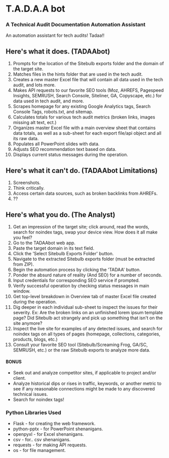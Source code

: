# T.A.D.A.A bot

 ### A Technical Audit Documentation Automation Assistant
 
An automation assistant for tech audits! Tadaa!!

## Here's what it does. (TADAAbot)
1. Prompts for the location of the Sitebulb exports folder and the domain of the target site. 
2. Matches files in the hints folder that are used in the tech audit.
3. Creates a new master Excel file that will contain all data used in the tech audit, and lots more.
4. Makes API requests to our favorite SEO tools (Moz, AHREFS, Pagespeed Insights, SEMRUSH, Search Console, Siteliner, GA, Copyscape, etc.) for data used in tech audit, and more.
5. Scrapes homepage for any existing Google Analytics tags, Search Console Tags, robots.txt, and sitemap.
6. Calculates totals for various tech audit metrics (broken links, images missing alt text, ect.)
7. Organizes master Excel file with a main overview sheet that contains data totals, as well as a sub-sheet for each export file/api object and all its raw data.
8. Populates all PowerPoint slides with data.
9. Adjusts SEO recommendation text based on data.
10. Displays current status messages during the operation.

## Here's what it can't do. (TADAAbot Limitations)
1. Screenshots.
2. Think critically.
3. Access certain data sources, such as broken backlinks from AHREFs. 
4. ??


## Here's what you do. (The Analyst)
1. Get an impression of the target site; click around, read the words, search for noindex tags, swap your device view. How does it all make you feel?
2. Go to the TADAAbot web app.
3. Paste the target domain in its text field.
4. Click the 'Select Sitebulb Exports Folder' button.
5. Navigate to the extracted Sitebulb exports folder (must be extracted from ZIP).
6. Begin the automation process by clicking the 'TADAA' button.
7. Ponder the absurd nature of reality (And SEO) for a number of seconds.
8. Input credentials for corresponding SEO service if prompted.
9. Verify successful operation by checking status messages in main window.
10. Get top-level breakdown in Overview tab of master Excel file created during the operation.
11. Dig deeper in each individual sub-sheet to inspect the issues for their severity. Ex: Are the broken links on an unfinished lorem ipsum template page? Did Sitebulb act strangely and pick up something that isn't on the site anymore?
12. Inspect the live site for examples of any detected issues, and search for noindex tags on all types of pages (homepage, collections, categories, products, blogs, etc.)
13. Consult your favorite SEO tool (Sitebulb/Screaming Frog, GA/SC, SEMRUSH, etc.) or the raw Sitebulb exports to analyze more data.


#### BONUS
- Seek out and analyze competitor sites, if applicable to project and/or client.
- Analyze historical dips or rises in traffic, keywords, or another metric to see if any reasonable connections might be made to any discovered technical issues.
- Search for noindex tags!


### Python Libraries Used
- Flask - for creating the web framework.
- python-pptx - for PowerPoint shenanigans.
- openpyxl - for Excel shenanigans.
- csv - for.. csv shenanigans.
- requests - for making API requests.
- os - for file management.